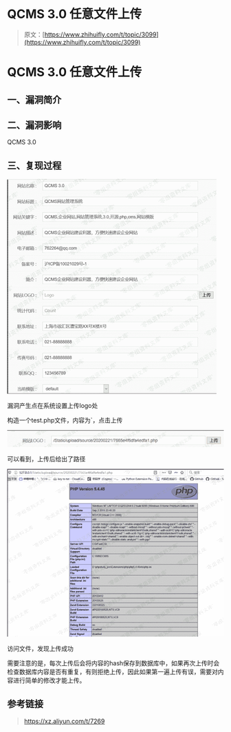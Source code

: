 # QCMS 3.0 任意文件上传

> 原文：[https://www.zhihuifly.com/t/topic/3099](https://www.zhihuifly.com/t/topic/3099)

# QCMS 3.0 任意文件上传

## 一、漏洞简介

## 二、漏洞影响

QCMS 3.0

## 三、复现过程

![image](img/3d63cf758a42a9e01d012418742aa379.png)

漏洞产生点在系统设置上传logo处

构造一个test.php文件，内容为`，点击上传

![image](img/0e9c820f5a0682cde7b9351b09c09225.png)

可以看到，上传后给出了路径

![image](img/b640bab6a6c4856228b01e984bb3bc2f.png)

访问文件，发现上传成功

需要注意的是，每次上传后会将内容的hash保存到数据库中，如果再次上传时会检查数据库内容是否有重复，有则拒绝上传，因此如果第一遍上传有误，需要对内容进行简单的修改才能上传。

## 参考链接

> https://xz.aliyun.com/t/7269